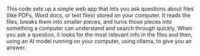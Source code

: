 This code sets up a simple web app that lets you ask questions about files (like PDFs, Word docs, or text files) stored on your computer. It reads the files, breaks them into smaller pieces, and turns those pieces into something a computer can understand and search through quickly. When you ask a question, it looks for the most relevant info in the files and then, using an AI model running on your computer, using ollama, to give you an answer.
